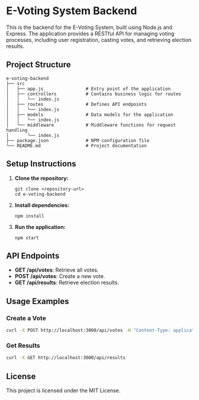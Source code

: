 # E-Voting System Backend

This is the backend for the E-Voting System, built using Node.js and Express. The application provides a RESTful API for managing voting processes, including user registration, casting votes, and retrieving election results.

## Project Structure

```
e-voting-backend
├── src
│   ├── app.js                # Entry point of the application
│   ├── controllers           # Contains business logic for routes
│   │   └── index.js
│   ├── routes                # Defines API endpoints
│   │   └── index.js
│   ├── models                # Data models for the application
│   │   └── index.js
│   └── middleware            # Middleware functions for request handling
│       └── index.js
├── package.json              # NPM configuration file
└── README.md                 # Project documentation
```

## Setup Instructions

1. **Clone the repository:**
   ```
   git clone <repository-url>
   cd e-voting-backend
   ```

2. **Install dependencies:**
   ```
   npm install
   ```

3. **Run the application:**
   ```
   npm start
   ```

## API Endpoints

- **GET /api/votes**: Retrieve all votes.
- **POST /api/votes**: Create a new vote.
- **GET /api/results**: Retrieve election results.

## Usage Examples

### Create a Vote

```bash
curl -X POST http://localhost:3000/api/votes -H "Content-Type: application/json" -d '{"userId": "123", "electionId": "456", "choice": "A"}'
```

### Get Results

```bash
curl -X GET http://localhost:3000/api/results
```

## License

This project is licensed under the MIT License.